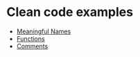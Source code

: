 # Clean code examples

- [Meaningful Names](NAMING.md)
- [Functions](FUNCTIONS.md)
- [Comments](COMMENTS.md)


